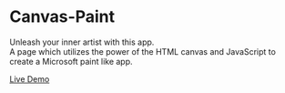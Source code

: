 # Canvas-Paint
Unleash your inner artist with this app.<br>
A page which utilizes the power of the HTML canvas and JavaScript to create a Microsoft paint like app.

[Live Demo](https://maximgk97.github.io/Canvas-Paint/)
